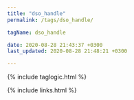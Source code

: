 ```yaml
---
title: "dso_handle"
permalink: /tags/dso_handle/

tagName: dso_handle

date: 2020-08-28 21:43:37 +0300
last_updated: 2020-08-28 21:48:21 +0300

---
```


{% include taglogic.html %}

{% include links.html %}
